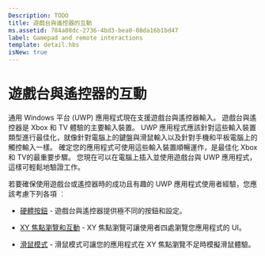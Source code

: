 ```yaml
---
Description: TODO
title: 遊戲台與遙控器的互動
ms.assetid: 784a08dc-2736-4bd3-bea0-08da16b1bd47
label: Gamepad and remote interactions
template: detail.hbs
isNew: true
---
```


# 遊戲台與遙控器的互動

通用 Windows 平台 (UWP) 應用程式現在支援遊戲台與遙控器輸入。 
遊戲台與遙控器是 Xbox 和 TV 體驗的主要輸入裝置。 
UWP 應用程式應該針對這些輸入裝置類型進行最佳化，就像針對電腦上的鍵盤與滑鼠輸入以及針對手機和平板電腦上的觸控輸入一樣。 
確定您的應用程式可使用這些輸入裝置順暢運作，是最佳化 Xbox 和 TV的最重要步驟。
您現在可以在電腦上插入並使用遊戲台與 UWP 應用程式，這樣可輕鬆地驗證工作。

若要確保使用遊戲台或遙控器時的成功且有趣的 UWP 應用程式使用者經驗，您應該考慮下列各項 ︰

* [硬體按鈕](designing-for-tv.md#hardware-buttons) -
遊戲台與遙控器提供極不同的按鈕和設定。

* [XY 焦點瀏覽和互動](designing-for-tv.md#xy-focus-navigation-and-interaction) -
XY 焦點瀏覽可讓使用者四處瀏覽您應用程式的 UI。

* [滑鼠模式](designing-for-tv.md#mouse-mode) -
滑鼠模式可讓您的應用程式在 XY 焦點瀏覽不足時模擬滑鼠體驗。


<!--HONumber=Mar16_HO5-->


